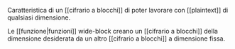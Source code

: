Caratteristica di un [[cifrario a blocchi]] di poter lavorare con [[plaintext]] di qualsiasi dimensione.

Le [[funzione|funzioni]] wide-block creano un [[cifrario a blocchi]] della dimensione desiderata da un altro [[cifrario a blocchi]] a dimensione fissa.